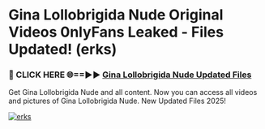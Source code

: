 # Gina Lollobrigida Nude Original Videos 0nlyFans Leaked - Files Updated! (erks)

<h3>🔴 CLICK HERE 🌐==►► <a href="https://tinyurl.com/5h6xmrr3" rel="nofollow">Gina Lollobrigida Nude Updated Files</a></h3>

Get Gina Lollobrigida Nude and all content. Now you can access all videos and pictures of Gina Lollobrigida Nude. New Updated Files 2025!

[![erks](https://i.imgur.com/KVD873Z.gif)](https://tinyurl.com/5h6xmrr3)

